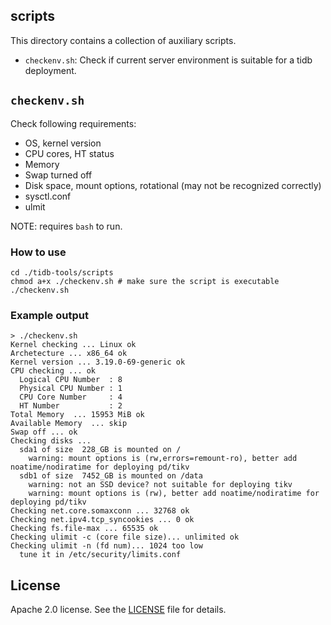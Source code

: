 ## scripts

This directory contains a collection of auxiliary scripts.

- ``checkenv.sh``: Check if current server environment is suitable for a tidb deployment.

## ``checkenv.sh``

Check following requirements:

- OS, kernel version
- CPU cores, HT status
- Memory
- Swap turned off
- Disk space, mount options, rotational (may not be recognized correctly)
- sysctl.conf
- ulmit

NOTE: requires ``bash`` to run.

### How to use

```
cd ./tidb-tools/scripts
chmod a+x ./checkenv.sh # make sure the script is executable
./checkenv.sh
```

### Example output

```
> ./checkenv.sh
Kernel checking ... Linux ok
Archetecture ... x86_64 ok
Kernel version ... 3.19.0-69-generic ok
CPU checking ... ok
  Logical CPU Number  : 8
  Physical CPU Number : 1
  CPU Core Number     : 4
  HT Number           : 2
Total Memory  ... 15953 MiB ok
Available Memory  ... skip
Swap off ... ok
Checking disks ...
  sda1 of size  228_GB is mounted on /
    warning: mount options is (rw,errors=remount-ro), better add noatime/nodiratime for deploying pd/tikv
  sdb1 of size  7452_GB is mounted on /data
    warning: not an SSD device? not suitable for deploying tikv
    warning: mount options is (rw), better add noatime/nodiratime for deploying pd/tikv
Checking net.core.somaxconn ... 32768 ok
Checking net.ipv4.tcp_syncookies ... 0 ok
Checking fs.file-max ... 65535 ok
Checking ulimit -c (core file size)... unlimited ok
Checking ulimit -n (fd num)... 1024 too low
  tune it in /etc/security/limits.conf
```

## License

Apache 2.0 license. See the [LICENSE](../LICENSE) file for details.
